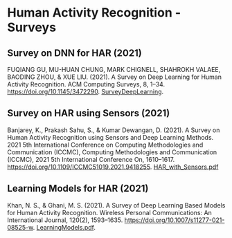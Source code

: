 # Human Activity Recognition - Surveys

## Survey on DNN for HAR (2021)

FUQIANG GU, MU-HUAN CHUNG, MARK CHIGNELL, SHAHROKH VALAEE, BAODING ZHOU, & XUE LIU. (2021). A Survey on Deep Learning for Human Activity Recognition. ACM Computing Surveys, 8, 1–34. https://doi.org/10.1145/3472290. [SurveyDeepLearning](SurveyDeepLearning.pdf).

## Survey on HAR using Sensors (2021)

Banjarey, K., Prakash Sahu, S., & Kumar Dewangan, D. (2021). A Survey on Human Activity Recognition using Sensors and Deep Learning Methods. 2021 5th International Conference on Computing Methodologies and Communication (ICCMC), Computing Methodologies and Communication (ICCMC), 2021 5th International Conference On, 1610–1617. https://doi.org/10.1109/ICCMC51019.2021.9418255. [HAR_with_Sensors.pdf](HAR_with_Sensors.pdf)

## Learning Models for HAR (2021)

Khan, N. S., & Ghani, M. S. (2021). A Survey of Deep Learning Based Models for Human Activity Recognition. Wireless Personal Communications: An International Journal, 120(2), 1593–1635. https://doi.org/10.1007/s11277-021-08525-w. [LearningModels.pdf](LearningModels.pdf).
